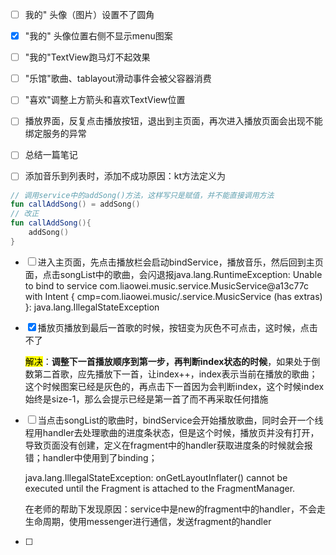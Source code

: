 - [ ] 我的" 头像（图片）设置不了圆角

- [x] "我的" 头像位置右侧不显示menu图案

- [ ] "我的"TextView跑马灯不起效果

- [ ] "乐馆"歌曲、tablayout滑动事件会被父容器消费

- [ ] "喜欢"调整上方箭头和喜欢TextView位置

- [ ] 播放界面，反复点击播放按钮，退出到主页面，再次进入播放页面会出现不能绑定服务的异常

- [ ] 总结一篇笔记

- [ ] 添加音乐到列表时，添加不成功原因：kt方法定义为

```kotlin
// 调用service中的addSong()方法，这样写只是赋值，并不能直接调用方法
fun callAddSong() = addSong()
// 改正
fun callAddSong(){
    addSong()
}
```

- [ ] 进入主页面，先点击播放栏会启动bindService，播放音乐，然后回到主页面，点击songList中的歌曲，会闪退报java.lang.RuntimeException: Unable to bind to service com.liaowei.music.service.MusicService@a13c77c with Intent { cmp=com.liaowei.music/.service.MusicService (has extras) }: java.lang.IllegalStateException

- [x] 播放页播放到最后一首歌的时候，按钮变为灰色不可点击，这时候，点击不了
  
  <mark>解决</mark>：**调整下一首播放顺序到第一步，再判断index状态的时候**，如果处于倒数第二首歌，应先播放下一首，让index++，index表示当前在播放的歌曲；这个时候图案已经是灰色的，再点击下一首因为会判断index，这个时候index始终是size-1，那么会提示已经是第一首了而不再采取任何措施

- [ ] 当点击songList的歌曲时，bindService会开始播放歌曲，同时会开一个线程用handler去处理歌曲的进度条状态，但是这个时候，播放页并没有打开，导致页面没有创建，定义在fragment中的handler获取进度条的时候就会报错；handler中使用到了binding；
  
  java.lang.IllegalStateException: onGetLayoutInflater() cannot be executed until the Fragment is attached to the FragmentManager.
  
  在老师的帮助下发现原因：service中是new的fragment中的handler，不会走生命周期，使用messenger进行通信，发送fragment的handler

- [ ] 
